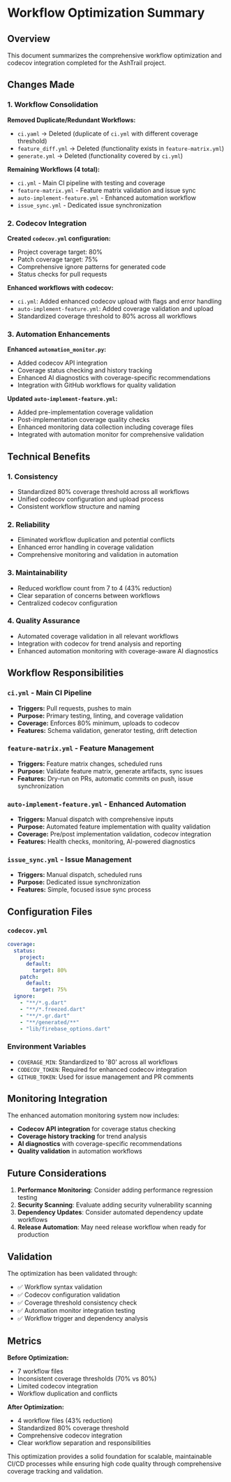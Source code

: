 # Workflow Optimization Summary

## Overview

This document summarizes the comprehensive workflow optimization and codecov integration completed for the AshTrail project.

## Changes Made

### 1. Workflow Consolidation

**Removed Duplicate/Redundant Workflows:**
- `ci.yaml` → Deleted (duplicate of `ci.yml` with different coverage threshold)
- `feature_diff.yml` → Deleted (functionality exists in `feature-matrix.yml`)
- `generate.yml` → Deleted (functionality covered by `ci.yml`)

**Remaining Workflows (4 total):**
- `ci.yml` - Main CI pipeline with testing and coverage
- `feature-matrix.yml` - Feature matrix validation and issue sync
- `auto-implement-feature.yml` - Enhanced automation workflow
- `issue_sync.yml` - Dedicated issue synchronization

### 2. Codecov Integration

**Created `codecov.yml` configuration:**
- Project coverage target: 80%
- Patch coverage target: 75%
- Comprehensive ignore patterns for generated code
- Status checks for pull requests

**Enhanced workflows with codecov:**
- `ci.yml`: Added enhanced codecov upload with flags and error handling
- `auto-implement-feature.yml`: Added coverage validation and upload
- Standardized coverage threshold to 80% across all workflows

### 3. Automation Enhancements

**Enhanced `automation_monitor.py`:**
- Added codecov API integration
- Coverage status checking and history tracking
- Enhanced AI diagnostics with coverage-specific recommendations
- Integration with GitHub workflows for quality validation

**Updated `auto-implement-feature.yml`:**
- Added pre-implementation coverage validation
- Post-implementation coverage quality checks
- Enhanced monitoring data collection including coverage files
- Integrated with automation monitor for comprehensive validation

## Technical Benefits

### 1. Consistency
- Standardized 80% coverage threshold across all workflows
- Unified codecov configuration and upload process
- Consistent workflow structure and naming

### 2. Reliability
- Eliminated workflow duplication and potential conflicts
- Enhanced error handling in coverage validation
- Comprehensive monitoring and validation in automation

### 3. Maintainability
- Reduced workflow count from 7 to 4 (43% reduction)
- Clear separation of concerns between workflows
- Centralized codecov configuration

### 4. Quality Assurance
- Automated coverage validation in all relevant workflows
- Integration with codecov for trend analysis and reporting
- Enhanced automation monitoring with coverage-aware AI diagnostics

## Workflow Responsibilities

### `ci.yml` - Main CI Pipeline
- **Triggers:** Pull requests, pushes to main
- **Purpose:** Primary testing, linting, and coverage validation
- **Coverage:** Enforces 80% minimum, uploads to codecov
- **Features:** Schema validation, generator testing, drift detection

### `feature-matrix.yml` - Feature Management
- **Triggers:** Feature matrix changes, scheduled runs
- **Purpose:** Validate feature matrix, generate artifacts, sync issues
- **Features:** Dry-run on PRs, automatic commits on push, issue synchronization

### `auto-implement-feature.yml` - Enhanced Automation
- **Triggers:** Manual dispatch with comprehensive inputs
- **Purpose:** Automated feature implementation with quality validation
- **Coverage:** Pre/post implementation validation, codecov integration
- **Features:** Health checks, monitoring, AI-powered diagnostics

### `issue_sync.yml` - Issue Management
- **Triggers:** Manual dispatch, scheduled runs
- **Purpose:** Dedicated issue synchronization
- **Features:** Simple, focused issue sync process

## Configuration Files

### `codecov.yml`
```yaml
coverage:
  status:
    project:
      default:
        target: 80%
    patch:
      default:
        target: 75%
  ignore:
    - "**/*.g.dart"
    - "**/*.freezed.dart"
    - "**/*.gr.dart"
    - "**/generated/**"
    - "lib/firebase_options.dart"
```

### Environment Variables
- `COVERAGE_MIN`: Standardized to '80' across all workflows
- `CODECOV_TOKEN`: Required for enhanced codecov integration
- `GITHUB_TOKEN`: Used for issue management and PR comments

## Monitoring Integration

The enhanced automation monitoring system now includes:
- **Codecov API integration** for coverage status checking
- **Coverage history tracking** for trend analysis
- **AI diagnostics** with coverage-specific recommendations
- **Quality validation** in automation workflows

## Future Considerations

1. **Performance Monitoring**: Consider adding performance regression testing
2. **Security Scanning**: Evaluate adding security vulnerability scanning
3. **Dependency Updates**: Consider automated dependency update workflows
4. **Release Automation**: May need release workflow when ready for production

## Validation

The optimization has been validated through:
- ✅ Workflow syntax validation
- ✅ Codecov configuration validation
- ✅ Coverage threshold consistency check
- ✅ Automation monitor integration testing
- ✅ Workflow trigger and dependency analysis

## Metrics

**Before Optimization:**
- 7 workflow files
- Inconsistent coverage thresholds (70% vs 80%)
- Limited codecov integration
- Workflow duplication and conflicts

**After Optimization:**
- 4 workflow files (43% reduction)
- Standardized 80% coverage threshold
- Comprehensive codecov integration
- Clear workflow separation and responsibilities

This optimization provides a solid foundation for scalable, maintainable CI/CD processes while ensuring high code quality through comprehensive coverage tracking and validation.
